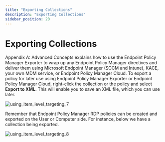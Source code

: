 ```yaml
---
title: "Exporting Collections"
description: "Exporting Collections"
sidebar_position: 20
---
```


# Exporting Collections

Appendix A: Advanced Concepts explains how to use the Endpoint Policy Manager Exporter to wrap up
any Endpoint Policy Manager directives and deliver them using Microsoft Endpoint Manager (SCCM and
Intune), KACE, your own MDM service, or Endpoint Policy Manager Cloud. To export a policy for later
use using Endpoint Policy Manager Exporter or Endpoint Policy Manager Cloud, right-click the
collection or the policy and select **Export to XML**. This will enable you to save an XML file,
which you can use later.

![using_item_level_targeting_7](/images/endpointpolicymanager/remotedesktopprotocol/itemleveltargeting/using_item_level_targeting_7.webp)

Remember that Endpoint Policy Manager RDP policies can be created and exported on the User or
Computer side. For instance, below we have a collection being exported.

![using_item_level_targeting_8](/images/endpointpolicymanager/remotedesktopprotocol/itemleveltargeting/using_item_level_targeting_8.webp)
